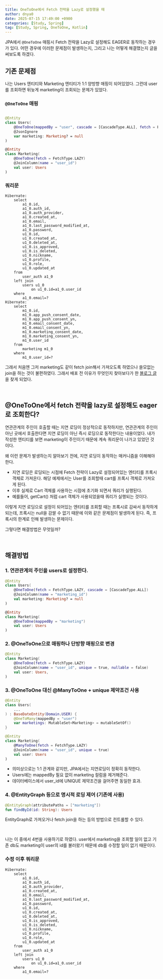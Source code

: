 ```yaml
---
title: OneToOne에서 Fetch 전략을 Lazy로 설정했을 때
author: dnya0
date: 2025-07-15 17:49:00 +0900
categories: [Study, Spring]
tag: [Study, Spring, OneToOne, Kotlin]
---
```


JPA에서 `@OneToOne` 매핑시 Fetch 전략을 Lazy로 설정해도 EAGER로 동작하는 경우가 있다. 어떤 경우에 이러한 문제점이 발생하는지, 그리고 나는 어떻게 해결했는지 글을 써보도록 하겠다.

## 기존 문제점

나는 Users 엔티티와 Marketing 엔티티가 1:1 양방향 매핑이 되어있었다. 그런데 user를 조회하면 뒤늦게 marketing이 조회되는 문제가 있었다.

### `@OneToOne` 매핑

```kotlin

@Entity
class Users(
    @OneToOne(mappedBy = "user", cascade = [CascadeType.ALL], fetch = FetchType.LAZY)
    @JsonIgnore
    var marketing: Marketing? = null
)

@Entity
class Marketing(
    @OneToOne(fetch = FetchType.LAZY)
    @JoinColumn(name = "user_id")
    val user: Users
)
```

### 쿼리문

```
Hibernate:
    select
        a1_0.id,
        a1_0.auth_id,
        a1_0.auth_provider,
        a1_0.created_at,
        a1_0.email,
        a1_0.last_password_modified_at,
        a1_0.password,
        u1_0.id,
        u1_0.created_at,
        u1_0.deleted_at,
        u1_0.is_approved,
        u1_0.is_deleted,
        u1_0.nickname,
        u1_0.profile,
        u1_0.role,
        u1_0.updated_at
    from
        user_auth a1_0
    left join
        users u1_0
            on u1_0.id=a1_0.user_id
    where
        a1_0.email=?
Hibernate:
    select
        m1_0.id,
        m1_0.app_push_consent_date,
        m1_0.app_push_consent_yn,
        m1_0.email_consent_date,
        m1_0.email_consent_yn,
        m1_0.marketing_consent_date,
        m1_0.marketing_consent_yn,
        m1_0.user_id
    from
        marketing m1_0
    where
        m1_0.user_id=?

```

그래서 처음엔 그저 marketing도 같이 fetch join해서 가져오도록 하였으나 쓸모없는 join을 하는 것이 불편하였다. 그래서 배포 전 이유가 무엇인지 찾아보다가 한 [블로그 글](https://1-7171771.tistory.com/143)을 찾게 되었다.

<br>

## @OneToOne에서 fetch 전략을 lazy로 설정해도 eager로 조회한다?

연관관계의 주인이 호출할 때는 지연 로딩이 정상적으로 동작하지만, 연관관계의 주인이 아닌 곳에서 호출한다면 지연 로딩이 아닌 즉시 로딩으로 동작한다는 내용이었다. 내가 작성한 엔티티를 보면 marketing이 주인이기 때문에 계속 쿼리문이 나가고 있었던 것이다.

왜 이런 문제가 발생하는지 알아보기 전에, 지연 로딩이 동작하는 매커니즘을 이해해야 한다.

- 지연 로딩은 로딩되는 시점에 Fetch 전략이 Lazy로 설정되어있는 엔티티를 프록시 객체로 가져온다. 해당 예제에서는 User를 조회할때 cart를 프록시 객체로 가져오게 된다.
- 이후 실제로 Cart 객체를 사용하는 시점에 초기화 되면서 쿼리가 실행된다.
- 예를들어, getCart() 처럼 cart 객체가 사용되었을때 쿼리가 실행되는 것이다.

이렇게 지연 로딩으로 설정이 되어있는 엔티티를 조회할 때는 프록시로 감싸서 동작하게 되는데, 프록시는 null을 감쌀 수 없기 때문에 이와 같은 문제점이 발생하게 된다. 즉, 프록시의 한계로 인해 발생하는 문제이다.

그렇다면 해결방법은 무엇일까?

<br>

## 해결방법

### 1. 연관관계의 주인을 users로 설정한다.

```kotlin
@Entity
class Users(
    @OneToOne(fetch = FetchType.LAZY, cascade = [CascadeType.ALL])
    @JoinColumn(name = "marketing_id")
    val marketing: Marketing? = null
)

@Entity
class Marketing(
    @OneToOne(mappedBy = "marketing")
    val user: Users
)
```

### 2. @OneToOne으로 매핑하나 단방향 매핑으로 변경

```kotlin
@Entity
class Marketing(
    @OneToOne(fetch = FetchType.LAZY)
    @JoinColumn(name = "user_id", unique = true, nullable = false)
    val user: Users,
)
```


### 3. @OneToOne 대신 @ManyToOne + unique 제약조건 사용

```kotlin
@Entity
class Users(
    ...
) : BaseDateEntity(Domain.USER) {
    @OneToMany(mappedBy = "user")
    var marketings: MutableSet<Marketing> = mutableSetOf()
}

@Entity
class Marketing(
    @ManyToOne(fetch = FetchType.LAZY)
    @JoinColumn(name = "user_id", unique = true)
    val user: Users
)
```

- 의미상으로는 1:1 관계와 같지만, JPA에서는 지연로딩이 정확히 동작한다.
- Users에는 mappedBy 필요 없이 marketing 컬럼을 제거해준다.
- 데이터베이스에서 user_id에 UNIQUE 제약조건을 걸어주면 동일한 효과.

### 4. @EntityGraph 등으로 명시적 로딩 제어 (기존에 사용)

```kotlin
@EntityGraph(attributePaths = ["marketing"])
fun findById(id: String): Users
```

EntityGraph로 가져오거나 fetch join을 하는 등의 방법으로 컨트롤할 수 있다.


<br>

나는 이 중에서 4번을 사용하기로 하였다. user에서 marketing을 조회할 일이 없고 기존 db도 marketing이 user의 id를 불러왔기 때문에 db를 수정할 일이 없기 때문이다.

### 수정 이후 쿼리문

```
Hibernate:
    select
        a1_0.id,
        a1_0.auth_id,
        a1_0.auth_provider,
        a1_0.created_at,
        a1_0.email,
        a1_0.last_password_modified_at,
        a1_0.password,
        u1_0.id,
        u1_0.created_at,
        u1_0.deleted_at,
        u1_0.is_approved,
        u1_0.is_deleted,
        u1_0.nickname,
        u1_0.profile,
        u1_0.role,
        u1_0.updated_at
    from
        user_auth a1_0
    left join
        users u1_0
            on u1_0.id=a1_0.user_id
    where
        a1_0.email=?
```
